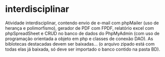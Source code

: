 # interdisciplinar

Atividade interdisciplinar, contendo envio de e-mail com phpMailer (uso de herança e polimorfismo), gerador de PDF com FPDF, relatório excel com phpSpreadSheet e CRUD no banco de dados do PhpMyAdmin (com uso de programação orientada a objeto em php e classes de conexão DAO). As biblotecas destacadas devem ser baixadas... (o arquivo zipado está com todas elas já baixada, só deve ser importado o banco contido na pasta BD).
